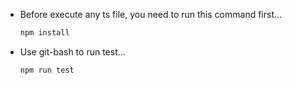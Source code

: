 - Before execute any ts file, you need to run this command first...
 
  ```sh
  npm install

- Use git-bash to run test...
 
  ```sh
  npm run test
  
